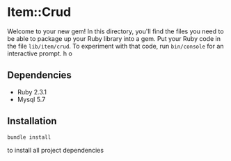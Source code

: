 # Item::Crud

Welcome to your new gem! In this directory, you'll find the files you need to be able to package up your Ruby library into a gem. Put your Ruby code in the file `lib/item/crud`. To experiment with that code, run `bin/console` for an interactive prompt.
h o
## Dependencies

* Ruby 2.3.1
* Mysql 5.7

## Installation
	bundle install
to install all project dependencies